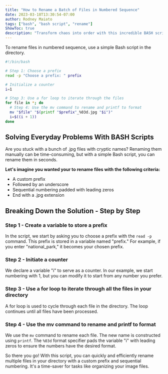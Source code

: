 ```yaml
---
title: "How to Rename a Batch of Files in Numbered Sequence"
date: 2023-03-18T13:30:54-07:00
author: Rodney Maiato
tags: ["bash", "bash script", "rename"]
ShowToc: true
description: "Transform chaos into order with this incredible BASH script! 🚀 Rename your .jpg files effortlessly in a custom sequence. Say goodbye to cryptic names and hello to organized bliss! 💡🔄 #BASHMagic #FileOrganization #TechTips"
---
```

To rename files in numbered sequence, use a simple Bash script in the directory.

```bash
#!/bin/bash

# Step 1: Choose a prefix
read -p "Choose a prefix: " prefix

# Initialize a counter
i=1

# Step 3: Use a for loop to iterate through the files
for file in *; do
  # Step 4: Use the mv command to rename and printf to format
  mv "$file" "$(printf "$prefix"_%03d.jpg "$i")"
  i=$((i + 1))
done
```

## Solving Everyday Problems With BASH Scripts

Are you stuck with a bunch of .jpg files with cryptic names? Renaming them manually can be time-consuming, but with a simple Bash script, you can rename them in seconds.

**Let's imagine you wanted your to rename files with the following criteria:**

- A custom prefix
- Followed by an underscore
- Sequential numbering padded with leading zeros
- End with a .jpg extension

## Breaking Down the Solution - Step by Step

### Step 1 - Create a variable to store a prefix

In the script, we start by asking you to choose a prefix with the `read -p` command. This prefix is stored in a variable named "prefix." For example, if you enter "national_park," it becomes your chosen prefix.

### Step 2 - Initiate a counter

We declare a variable "i" to serve as a counter. In our example, we start numbering with 1, but you can modify it to start from any number you prefer.

### Step 3 - Use a for loop to iterate through all the files in your directory

A for loop is used to cycle through each file in the directory. The loop continues until all files have been processed.

### Step 4 - Use the mv command to rename and printf to format

We use the `mv` command to rename each file. The new name is constructed using `printf`. The `%03d` format specifier pads the variable "i" with leading zeros to ensure the numbers have the desired format.

So there you go! With this script, you can quickly and efficiently rename multiple files in your directory with a custom prefix and sequential numbering. It's a time-saver for tasks like organizing your image files.